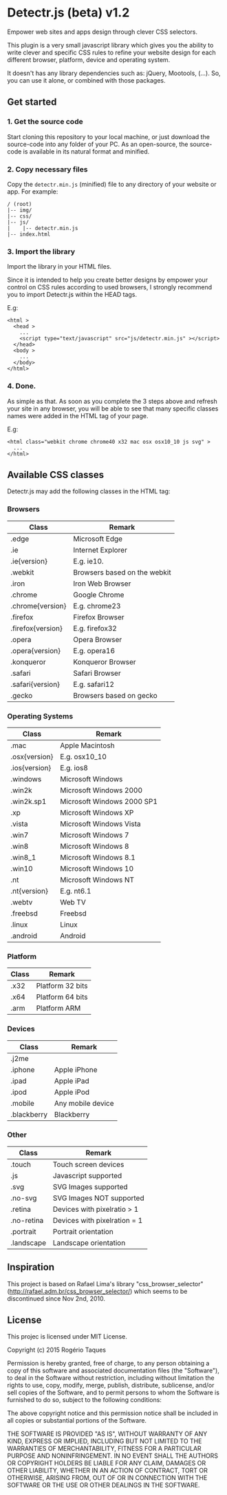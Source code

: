 # Detectr.js (beta) v1.2

Empower web sites and apps design through clever CSS selectors.

This plugin is a very small javascript library which gives you the ability to
write clever and specific CSS rules to refine your website design for each
different browser, platform, device and operating system.

It doesn't has any library dependencies such as: jQuery, Mootools, (...). So,
you can use it alone, or combined with those packages.

## Get started

### 1. Get the source code

Start cloning this repository to your local machine, or just download the
source-code into any folder of your PC. As an open-source, the source-code is
available in its natural format and minified.

### 2. Copy necessary files

Copy the ```detectr.min.js``` (minified) file to any directory of your website
or app. For example:

```
/ (root)
|-- img/
|-- css/
|-- js/
|    |-- detectr.min.js
|-- index.html
```

### 3. Import the library

Import the library in your HTML files.  

Since it is intended to help you create better designs by empower your control
on CSS rules according to used browsers, I strongly recommend you to import
Detectr.js within the HEAD tags.

E.g:

```
<html >
  <head >
    ...
    <script type="text/javascript" src="js/detectr.min.js" ></script>
  </head>
  <body >
    ...
  </body>
</html>

```

### 4. Done.

As simple as that. As soon as you complete the 3 steps above and refresh your
site in any browser, you will be able to see that many specific classes names
were added in the HTML tag of your page.

E.g:

```
<html class="webkit chrome chrome40 x32 mac osx osx10_10 js svg" >
  ...
</html>
```

## Available CSS classes

Detectr.js may add the following classes in the HTML tag:

### Browsers

| Class | Remark |
|-------|--------|
|.edge  | Microsoft Edge |
|.ie    | Internet Explorer |
|.ie{version} | E.g. ie10.  |
|.webkit | Browsers based on the webkit |
|.iron   | Iron Web Browser|
|.chrome | Google Chrome |
|.chrome{version} | E.g. chrome23 |
|.firefox | Firefox Browser |
|.firefox{version} | E.g. firefox32 |
|.opera | Opera Browser |
|.opera{version} | E.g. opera16 |
|.konqueror | Konqueror Browser |
|.safari | Safari Browser |
|.safari{version} | E.g. safari12 |
|.gecko | Browsers based on gecko |

### Operating Systems

| Class | Remark |
|-------|--------|
|.mac   | Apple Macintosh |
|.osx{version} | E.g. osx10_10 |
|.ios{version} | E.g. ios8 |
|.windows | Microsoft Windows |
|.win2k | Microsoft Windows 2000 |
|.win2k.sp1 | Microsoft Windows 2000 SP1 |
|.xp | Microsoft Windows XP |
|.vista | Microsoft Windows Vista  |
|.win7 | Microsoft Windows 7  |
|.win8 | Microsoft Windows 8 |
|.win8_1 | Microsoft Windows 8.1 |
|.win10 | Microsoft Windows 10 |
|.nt | Microsoft Windows NT |
|.nt{version} | E.g. nt6.1|
|.webtv | Web TV |
|.freebsd | Freebsd |
|.linux | Linux |
|.android | Android |

### Platform

| Class | Remark |
|-------|--------|
|.x32   | Platform 32 bits |
|.x64   | Platform 64 bits |
|.arm   | Platform ARM |

### Devices

| Class | Remark |
|-------|--------|
|.j2me   | |
|.iphone | Apple iPhone |
|.ipad   | Apple iPad |
|.ipod   | Apple iPod |
|.mobile | Any mobile device |
|.blackberry | Blackberry |

### Other

| Class | Remark |
|-------|--------|
|.touch | Touch screen devices |
|.js    | Javascript supported |
|.svg     | SVG Images supported |
|.no-svg     | SVG Images NOT supported |
|.retina     | Devices with pixelratio > 1 |
|.no-retina     | Devices with pixelration = 1|
|.portrait     | Portrait orientation |
|.landscape     | Landscape orientation |

## Inspiration

This project is based on Rafael Lima's library "css_browser_selector"
(http://rafael.adm.br/css_browser_selector/) which seems to be discontinued
since Nov 2nd, 2010.

## License

This projec is licensed under MIT License.

Copyright (c) 2015 Rogério Taques

Permission is hereby granted, free of charge, to any person obtaining a copy
of this software and associated documentation files (the "Software"), to deal
in the Software without restriction, including without limitation the rights
to use, copy, modify, merge, publish, distribute, sublicense, and/or sell
copies of the Software, and to permit persons to whom the Software is
furnished to do so, subject to the following conditions:

The above copyright notice and this permission notice shall be included in all
copies or substantial portions of the Software.

THE SOFTWARE IS PROVIDED "AS IS", WITHOUT WARRANTY OF ANY KIND, EXPRESS OR
IMPLIED, INCLUDING BUT NOT LIMITED TO THE WARRANTIES OF MERCHANTABILITY,
FITNESS FOR A PARTICULAR PURPOSE AND NONINFRINGEMENT. IN NO EVENT SHALL THE
AUTHORS OR COPYRIGHT HOLDERS BE LIABLE FOR ANY CLAIM, DAMAGES OR OTHER
LIABILITY, WHETHER IN AN ACTION OF CONTRACT, TORT OR OTHERWISE, ARISING FROM,
OUT OF OR IN CONNECTION WITH THE SOFTWARE OR THE USE OR OTHER DEALINGS IN THE
SOFTWARE.

